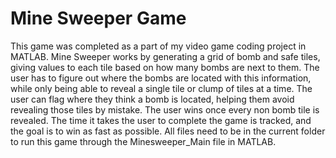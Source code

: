 # Mine Sweeper Game
This game was completed as a part of my video game coding project in MATLAB.
Mine Sweeper works by generating a grid of bomb and safe tiles, giving values to each tile based on how many bombs are next to them.
The user has to figure out where the bombs are located with this information, while only being able to reveal a single tile or clump of tiles at a time.
The user can flag where they think a bomb is located, helping them avoid revealing those tiles by mistake. The user wins once every non bomb tile is revealed.
The time it takes the user to complete the game is tracked, and the goal is to win as fast as possible. All files need to be in the current folder to run this game through the Minesweeper_Main file in MATLAB.
